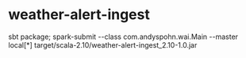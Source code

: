 weather-alert-ingest
====================

sbt package; spark-submit --class com.andyspohn.wai.Main --master local[*] target/scala-2.10/weather-alert-ingest_2.10-1.0.jar

